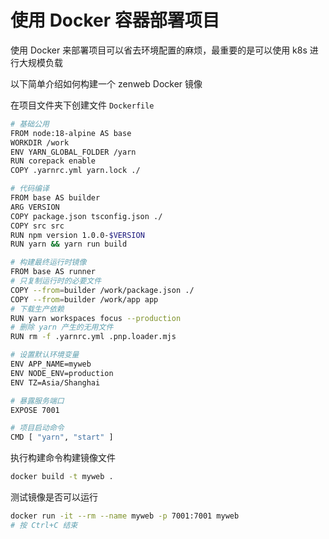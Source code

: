 # 使用 Docker 容器部署项目

使用 Docker 来部署项目可以省去环境配置的麻烦，最重要的是可以使用 k8s 进行大规模负载

以下简单介绍如何构建一个 zenweb Docker 镜像

在项目文件夹下创建文件 `Dockerfile`

```bash title="Dockerfile"
# 基础公用
FROM node:18-alpine AS base
WORKDIR /work
ENV YARN_GLOBAL_FOLDER /yarn
RUN corepack enable
COPY .yarnrc.yml yarn.lock ./

# 代码编译
FROM base AS builder
ARG VERSION
COPY package.json tsconfig.json ./
COPY src src
RUN npm version 1.0.0-$VERSION
RUN yarn && yarn run build

# 构建最终运行时镜像
FROM base AS runner
# 只复制运行时的必要文件
COPY --from=builder /work/package.json ./
COPY --from=builder /work/app app
# 下载生产依赖
RUN yarn workspaces focus --production
# 删除 yarn 产生的无用文件
RUN rm -f .yarnrc.yml .pnp.loader.mjs

# 设置默认环境变量
ENV APP_NAME=myweb
ENV NODE_ENV=production
ENV TZ=Asia/Shanghai

# 暴露服务端口
EXPOSE 7001

# 项目启动命令
CMD [ "yarn", "start" ]
```

执行构建命令构建镜像文件

```bash
docker build -t myweb .
```

测试镜像是否可以运行

```bash
docker run -it --rm --name myweb -p 7001:7001 myweb
# 按 Ctrl+C 结束
```
